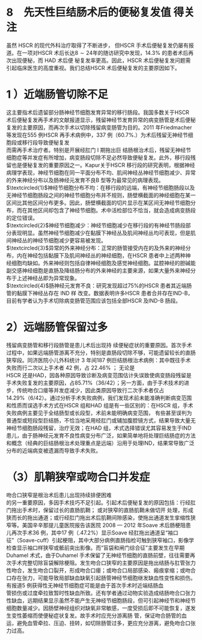 # 8　先天性巨结肠术后的便秘复发值 得关注  
虽然 HSCR  的现代外科治疗取得了不断进步， 但HSCR 手术后便秘复发仍屡有报道。在一项对HSCR 术后长达$8\sim24$年的随访研究中发现，$14.3\%$  的患者术后再次出现便秘，而 HAD  术后便 秘复发率更高。因此，HSCR 术后便秘复发问题需引起临床医生的高度重视。我们总结HSCR 术后便秘复发的主要原因如下。  
# 1 ）近端肠管切除不足  
这主要指术后遗留部分肠神经节细胞发育异常的移行肠段。我国多数关于HSCR 术后便秘复发再手术的文献报道显示，残留神经节发育异常的病变肠管是术后便秘复发的主要原因，而再次手术以切除残留病变肠管为目的。2011 年Friedmacher 等发现在555 例HSCR 再手术病例中，337 例（$60.7\%.$）为术后残留无神经节细胞段或移行段导致便秘复发  
而需再手术治疗者。特别是开展经肛门 I  期拖出巨 结肠根治术后，残留无神经节细胞症等并发症有所增加，病变肠段切除不足必然导致便秘复发。此外，移行段残留也是便秘复发的重要原因之一。Kapur关于HSCR 移行段的研究表明，根据神经病理学表现，神经节细胞在同一平面分布不均、肌间神经丛神经节细胞减少、异常的外来神经分布以及肠神经元发育不良B 型等为最常见的病理表现。  
$\textcircled{1}$神经节细胞分布不均：在移行段的远端，有神经节细胞肠段以及无神经节细胞肠段之间的神经节细胞分布并不规则，肠壁横截面的神经细胞在某一区间比其他区间分布更多。因此，肠壁横截面的切片显示在某区间无神经节细胞分布，而在其他区间却包含了神经节细胞。术中活检部位不恰当，就会造成病变肠段的定位错误。  
$\textcircled{2}$神经节细胞减少：神经节细胞减少在移行段的有神经节肠段部分表现明显。虽然神经节细胞减少在黏膜下神经丛及肌间神经丛均可表现，但是肌间神经丛的神经节细胞减少更容易被发现。  
$\textcircled{3}$异常的外来神经分布：正常的肠管接受内在的及外来的神经分布，内在神经包括黏膜下及肌间神经丛的神经细胞，在HSCR 患者中上述两种神经细胞均缺如。外来神经则包括自律神经细胞及感觉神经细胞。盆腔神经的胆碱能副交感神经细胞是直肠及降结肠分布的外来神经的主要来源，如果大量外来神经分布于上述神经丛即为异常现象。  
$\textcircled{4}$肠神经元发育不良：研究发现超过$75\%$的HSCR  患者其近端肠管的黏膜下神经丛存在 IND  样 改变。数据表明许多HSCR 患者合并存在IND-B，目前有学者认为手术切除病变肠管范围应该包括全部HSCR 及IND-B 肠段。  
# 2）远端肠管保留过多  
残留病变肠管和移行段肠管是患儿术后出现持 续便秘症状的重要原因。首次手术过程中，如果远端肠管游离不充分，特别是直肠段切除不够，可能遗留较长的直肠狭窄段。同济医院小儿外科统计 3 年间187 例巨结肠根治术病例：其中既往手术失败而行二次以上手术者 42  例，占 $22.46\%$  ； 无论是  
HSCR 还是HAD，因各种原因导致诊断及病变范围估计失误致使病变肠段残留是手术失败复发的主要原因，占$85.71\%$（36/42）；另一方面，由于手术技术的进步，传统吻合口瘘等并发症减少，因此类原因导致行二次手术者仅占$14.29\%$（6/42）。通过分析手术失败病例，我们发现术前未能准确判断病变范围和性质而误选手术方式在HSCR 组和HAD 组是有一些区别的：在HSCR 组，手术失败病例主要见于全结肠型或长段型，术前未能明确病变范围， 有些甚至误判为普通型或短段型巨结肠，不恰当地采用经肛门或辅加腹腔镜方式，结果导致大量无神经节细胞肠段残留，治疗无效；在HAD 组，术式选择错误尤其容易发生于IND 患儿，由于肠神经元发育不良性病变分布广泛，如果简单地将处理巨结肠症的方法和概念（经典的巨结肠根治术处理重点是远端）沿用于处理IND，结果常导致广泛分布的近端病变被遗漏而导致手术失败。  
# （3）肌鞘狭窄或吻合口并发症  
吻合口狭窄是根治术后患儿出现持续排便困难  
的另一重要原因，多因手术技巧不足引起。引起术后便秘复发的原因包括：行经肛门拖出手术时，保留过长的直肠肌鞘； 或对狭窄的直肠肌鞘未做切开 处理，形成狭而长的拖出通道；或行经肛门拖出术后肌鞘间隙感染，使拖出通道发生挛缩性狭窄等。美国辛辛那提儿童医院报告该医院 2008 — 2012 年Soave 术后肠梗阻患儿再次手术36 例，其中17 例（${.47.2\%}$）显示Soave 经肛拖出通道呈“袖口征”（Soave-cuff）引起梗阻，其中大部分病例直肠指检可触到狭窄袖口，影像学检查显示袖口样狭窄或骶前突出影像。而“盲袋和闸门综合征”主要发生在早期Duhamel 术式，由于Duhamel 手术保留了无神经节细胞的直肠前壁，往往需要再次手术完整切除盲袋解除梗阻。发生吻合口狭窄的主要原因是拖出结肠与肛管张力性吻合，发生吻合口裂开，形成吻合口瘘；或吻合口局部感染、瘢痕挛缩；或吻合口存在张力，可能导致局部缺血缺氧引起肠管神经节细胞继发缺血性变性和损伤。有报道5 例获得性无神经节细胞症可能是由于首次手术时近端结肠血  
管损伤或过度牵拉致暂时性缺血所致。还有学者通过动物实验造成结肠吻合口张力性缺血，远期结果显示虽然不能产生无神经节细胞肠段，但可引起神经节和神经节细胞数量减少。因肠壁神经组织对缺氧非常敏感，一度受损后即不可能恢复，遂发生变性萎缩而使便秘症状复发。故手术时应充分游离肠 管，保证吻合肠管的血运，避免血管牵拉、压迫、扭转，如切除肠管过多，更应充分游离，避免吻合口张力过高。  
